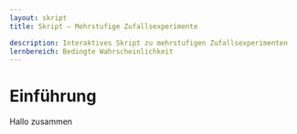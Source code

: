 ```yaml
---
layout: skript
title: Skript – Mehrstufige Zufallsexperimente

description: Interaktives Skript zu mehrstufigen Zufallsexperimenten
lernbereich: Bedingte Wahrscheinlichkeit
---
```


# Einführung
Hallo zusammen